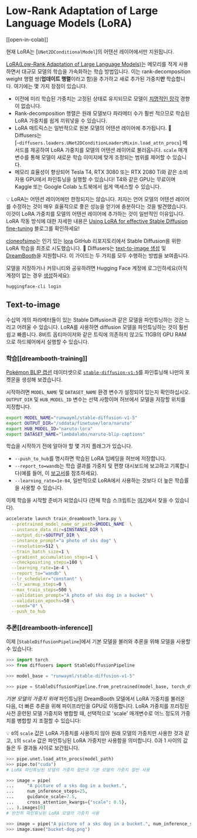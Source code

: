 <!--Copyright 2024 The HuggingFace Team. All rights reserved.

Licensed under the Apache License, Version 2.0 (the "License"); you may not use this file except in compliance with
the License. You may obtain a copy of the License at

http://www.apache.org/licenses/LICENSE-2.0

Unless required by applicable law or agreed to in writing, software distributed under the License is distributed on
an "AS IS" BASIS, WITHOUT WARRANTIES OR CONDITIONS OF ANY KIND, either express or implied. See the License for the
specific language governing permissions and limitations under the License.
-->

# Low-Rank Adaptation of Large Language Models (LoRA)

[[open-in-colab]]

<Tip warning={true}>

현재 LoRA는 [`UNet2DConditionalModel`]의 어텐션 레이어에서만 지원됩니다.

</Tip>

[LoRA(Low-Rank Adaptation of Large Language Models)](https://arxiv.org/abs/2106.09685)는 메모리를 적게 사용하면서 대규모 모델의 학습을 가속화하는 학습 방법입니다. 이는 rank-decomposition weight 행렬 쌍(**업데이트 행렬**이라고 함)을 추가하고 새로 추가된 가중치**만** 학습합니다. 여기에는 몇 가지 장점이 있습니다.

- 이전에 미리 학습된 가중치는 고정된 상태로 유지되므로 모델이 [치명적인 망각](https://www.pnas.org/doi/10.1073/pnas.1611835114) 경향이 없습니다.
- Rank-decomposition 행렬은 원래 모델보다 파라메터 수가 훨씬 적으므로 학습된 LoRA 가중치를 쉽게 끼워넣을 수 있습니다.
- LoRA 매트릭스는 일반적으로 원본 모델의 어텐션 레이어에 추가됩니다. 🧨 Diffusers는 [`~diffusers.loaders.UNet2DConditionLoadersMixin.load_attn_procs`] 메서드를 제공하여 LoRA 가중치를 모델의 어텐션 레이어로 불러옵니다. `scale` 매개변수를 통해 모델이 새로운 학습 이미지에 맞게 조정되는 범위를 제어할 수 있습니다.
- 메모리 효율성이 향상되어 Tesla T4, RTX 3080 또는 RTX 2080 Ti와 같은 소비자용 GPU에서 파인튜닝을 실행할 수 있습니다! T4와 같은 GPU는 무료이며 Kaggle 또는 Google Colab 노트북에서 쉽게 액세스할 수 있습니다.


<Tip>

💡 LoRA는 어텐션 레이어에만 한정되지는 않습니다. 저자는 언어 모델의 어텐션 레이어를 수정하는 것이 매우 효율적으로 죻은 성능을 얻기에 충분하다는 것을 발견했습니다. 이것이 LoRA 가중치를 모델의 어텐션 레이어에 추가하는 것이 일반적인 이유입니다. LoRA 작동 방식에 대한 자세한 내용은 [Using LoRA for effective Stable Diffusion fine-tuning](https://huggingface.co/blog/lora) 블로그를 확인하세요!

</Tip>

[cloneofsimo](https://github.com/cloneofsimo)는 인기 있는 [lora](https://github.com/cloneofsimo/lora) GitHub 리포지토리에서 Stable Diffusion을 위한 LoRA 학습을 최초로 시도했습니다. 🧨 Diffusers는 [text-to-image 생성](https://github.com/huggingface/diffusers/tree/main/examples/text_to_image#training-with-lora) 및 [DreamBooth](https://github.com/huggingface/diffusers/tree/main/examples/dreambooth#training-with-low-rank-adaptation-of-large-language-models-lora)을 지원합니다. 이 가이드는 두 가지를 모두 수행하는 방법을 보여줍니다.

모델을 저장하거나 커뮤니티와 공유하려면 Hugging Face 계정에 로그인하세요(아직 계정이 없는 경우 [생성](hf.co/join)하세요):

```bash
huggingface-cli login
```

## Text-to-image

수십억 개의 파라메터들이 있는 Stable Diffusion과 같은 모델을 파인튜닝하는 것은 느리고 어려울 수 있습니다. LoRA를 사용하면 diffusion 모델을 파인튜닝하는 것이 훨씬 쉽고 빠릅니다. 8비트 옵티마이저와 같은 트릭에 의존하지 않고도 11GB의 GPU RAM으로 하드웨어에서 실행할 수 있습니다.


### 학습[[dreambooth-training]]

[Pokémon BLIP 캡션](https://huggingface.co/datasets/lambdalabs/naruto-blip-captions) 데이터셋으로 [`stable-diffusion-v1-5`](https://huggingface.co/runwayml/stable-diffusion-v1-5)를 파인튜닝해 나만의 포켓몬을 생성해 보겠습니다.

시작하려면 `MODEL_NAME` 및 `DATASET_NAME` 환경 변수가 설정되어 있는지 확인하십시오. `OUTPUT_DIR` 및 `HUB_MODEL_ID` 변수는 선택 사항이며 허브에서 모델을 저장할 위치를 지정합니다.

```bash
export MODEL_NAME="runwayml/stable-diffusion-v1-5"
export OUTPUT_DIR="/sddata/finetune/lora/naruto"
export HUB_MODEL_ID="naruto-lora"
export DATASET_NAME="lambdalabs/naruto-blip-captions"
```

학습을 시작하기 전에 알아야 할 몇 가지 플래그가 있습니다.

* `--push_to_hub`를 명시하면 학습된 LoRA 임베딩을 허브에 저장합니다.
* `--report_to=wandb`는 학습 결과를 가중치 및 편향 대시보드에 보고하고 기록합니다(예를 들어, 이 [보고서](https://wandb.ai/pcuenq/text2image-fine-tune/run/b4k1w0tn?workspace=user-pcuenq)를 참조하세요).
* `--learning_rate=1e-04`, 일반적으로 LoRA에서 사용하는 것보다 더 높은 학습률을 사용할 수 있습니다.

이제 학습을 시작할 준비가 되었습니다 (전체 학습 스크립트는 [여기](https://github.com/huggingface/diffusers/blob/main/examples/text_to_image/train_text_to_image_lora.py)에서 찾을 수 있습니다).

```bash
accelerate launch train_dreambooth_lora.py \
  --pretrained_model_name_or_path=$MODEL_NAME  \
  --instance_data_dir=$INSTANCE_DIR \
  --output_dir=$OUTPUT_DIR \
  --instance_prompt="a photo of sks dog" \
  --resolution=512 \
  --train_batch_size=1 \
  --gradient_accumulation_steps=1 \
  --checkpointing_steps=100 \
  --learning_rate=1e-4 \
  --report_to="wandb" \
  --lr_scheduler="constant" \
  --lr_warmup_steps=0 \
  --max_train_steps=500 \
  --validation_prompt="A photo of sks dog in a bucket" \
  --validation_epochs=50 \
  --seed="0" \
  --push_to_hub
```

### 추론[[dreambooth-inference]]

이제 [`StableDiffusionPipeline`]에서 기본 모델을 불러와 추론을 위해 모델을 사용할 수 있습니다:

```py
>>> import torch
>>> from diffusers import StableDiffusionPipeline

>>> model_base = "runwayml/stable-diffusion-v1-5"

>>> pipe = StableDiffusionPipeline.from_pretrained(model_base, torch_dtype=torch.float16)
```

*기본 모델의 가중치 위에* 파인튜닝된 DreamBooth 모델에서 LoRA 가중치를 불러온 다음, 더 빠른 추론을 위해 파이프라인을 GPU로 이동합니다. LoRA 가중치를 프리징된 사전 훈련된 모델 가중치와 병합할 때, 선택적으로 'scale' 매개변수로 어느 정도의 가중치를 병합할 지 조절할 수 있습니다:

<Tip>

💡 `0`의 `scale` 값은 LoRA 가중치를 사용하지 않아 원래 모델의 가중치만 사용한 것과 같고, `1`의 `scale` 값은 파인튜닝된 LoRA 가중치만 사용함을 의미합니다. 0과 1 사이의 값들은 두 결과들 사이로 보간됩니다.

</Tip>

```py
>>> pipe.unet.load_attn_procs(model_path)
>>> pipe.to("cuda")
# LoRA 파인튜닝된 모델의 가중치 절반과 기본 모델의 가중치 절반 사용

>>> image = pipe(
...     "A picture of a sks dog in a bucket.",
...     num_inference_steps=25,
...     guidance_scale=7.5,
...     cross_attention_kwargs={"scale": 0.5},
... ).images[0]
# 완전히 파인튜닝된 LoRA 모델의 가중치 사용

>>> image = pipe("A picture of a sks dog in a bucket.", num_inference_steps=25, guidance_scale=7.5).images[0]
>>> image.save("bucket-dog.png")
```